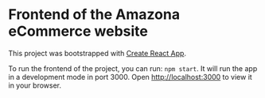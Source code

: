 # Frontend of the Amazona eCommerce website

This project was bootstrapped with [Create React App](https://github.com/facebook/create-react-app).

To run the frontend of the project, you can run: `npm start`.
It will run the app in a development mode in port 3000.
Open [http://localhost:3000](http://localhost:3000) to view it in your browser.

